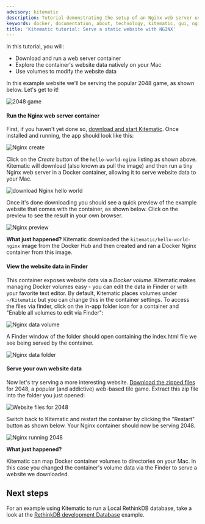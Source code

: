 ```yaml
---
advisory: kitematic
description: Tutorial demonstrating the setup of an Nginx web server using Docker and Kitematic
keywords: docker, documentation, about, technology, kitematic, gui, nginx, tutorial
title: 'Kitematic tutorial: Serve a static website with NGINX'
---
```

In this tutorial, you will:

- Download and run a web server container
- Explore the container's website data natively on your Mac
- Use volumes to modify the website data

In this example website we'll be serving the popular 2048 game, as shown below. Let's get to it!

![2048 game](images/nginx-2048.png)

#### Run the Nginx web server container

First, if you haven't yet done so, [download and start Kitematic](index.md). Once installed and running, the app should look like this:

![Nginx create](images/nginx-create.png)

Click on the *Create* button of the `hello-world-nginx` listing as shown above. Kitematic will download (also known as pull the image) and then run a tiny Nginx web server in a Docker container, allowing it to serve website data to your Mac.

![download Nginx hello world](images/nginx-hello-world.png)

Once it's done downloading you should see a quick preview of the example website that comes with the container, as shown below. Click on the preview to see the result in your own browser.

![Nginx preview](images/nginx-preview.png)

**What just happened?** Kitematic downloaded the `kitematic/hello-world-nginx` image from the Docker Hub and then created and ran a Docker Nginx container from this image.

#### View the website data in Finder

This container exposes website data via a *Docker volume*. Kitematic makes managing Docker volumes easy - you can edit the data in Finder or with your favorite text editor. By default, Kitematic places volumes under `~/Kitematic` but you can change this in the container settings. To access the files via finder, click on the in-app folder icon for a container and "Enable all volumes to edit via Finder":

![Nginx data volume](images/nginx-data-volume.png)

A Finder window of the folder should open containing the index.html file we see being served by the container.

![Nginx data folder](images/nginx-data-folder.png)

#### Serve your own website data

Now let's try serving a more interesting website. [Download the zipped files](https://github.com/gabrielecirulli/2048/archive/master.zip) for 2048, a popular (and addictive) web-based tile game. Extract this zip file into the folder you just opened:

![Website files for 2048](images/nginx-2048-files.png)

Switch back to Kitematic and restart the container by clicking the "Restart" button as shown below. Your Nginx container should now be serving 2048.

![Nginx running 2048](images/nginx-serving-2048.png)

**What just happened?**

Kitematic can map Docker container volumes to directories on your Mac. In this case you changed the container's volume data via the Finder to serve a website we downloaded.

## Next steps

For an example using Kitematic to run a Local RethinkDB database, take a look at the [RethinkDB development Database](./rethinkdb-dev-database.md) example.